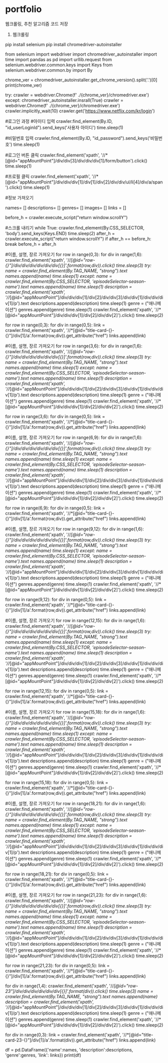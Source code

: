 # portfolio
웹크롤링, 추천 알고리즘 코드 저장

1. 웹크롤링

pip install selenium
pip install chromedriver-autoinstaller

from selenium import webdriver
import chromedriver_autoinstaller
import time
import pandas as pd
import urllib.request
from selenium.webdriver.common.keys import Keys
from selenium.webdriver.common.by import By

chrome_ver = chromedriver_autoinstaller.get_chrome_version().split('.')[0]
print(chrome_ver)

try:
    crawler = webdriver.Chrome(f' ./{chrome_ver}/chromedriver.exe')
except:
    chromedriver_autoinstaller.insrall(True)
    crawler = webdriver.Chrome(f' ./{chrome_ver}/chromedriver.exe')
crawler.implicitly_wait(10)
crawler.get('https://www.netflix.com/kr/login')

#로그인 과정
#아이디 입력
crawler.find_element(By.ID, "id_userLoginId").send_keys('사용자 아이디')
time.sleep(1)

#비밀번호 입력
crawler.find_element(By.ID, "id_password").send_keys('비밀번호')
time.sleep(1)

#로그인 버튼 클릭
crawler.find_element('xpath', '//*[@id="appMountPoint"]/div/div[3]/div/div/div[1]/form/button').click()
time.sleep(1)

#프로필 클릭
crawler.find_element('xpath', '//*[@id="appMountPoint"]/div/div/div[1]/div[1]/div[2]/div/div/ul/li[4]/div/a/span').click()
time.sleep(1)



#정보 가져오기

names= []
descriptions= []
genres= []
images= []
links = []

before_h = crawler.execute_script("return window.scrollY")
       
#스크롤 내리기
while True:
    crawler.find_element(By.CSS_SELECTOR, 'body').send_keys(Keys.END)
    time.sleep(2)
    after_h = crawler.execute_script("return window.scrollY")
    if after_h == before_h:
        break
    before_h = after_h
   
#이름, 설명, 장르 가져오기
for row in range(0,3):
    for div in range(1,6):
        crawler.find_element('xpath', '//*[@id="row-{}"]/div/div/div/div/div/div[{}]'.format(row,div)).click()
        time.sleep(3)
        try:
            name = crawler.find_element(By.TAG_NAME, "strong").text
            names.append(name)
            time.sleep(1)
        except:
            name = crawler.find_element(By.CSS_SELECTOR, 'episodeSelector-season-name').text
            names.append(name)
            time.sleep(1)
        description = crawler.find_element('xpath', '//*[@id="appMountPoint"]/div/div/div[1]/div[2]/div/div[3]/div/div[1]/div/div/div[1]/p').text
        descriptions.append(description)
        time.sleep(1)
        genre = ("애니메이션")
        genres.append(genre)
        time.sleep(1)
        crawler.find_element('xpath', '//*[@id="appMountPoint"]/div/div/div[1]/div[2]/div/div[2]').click()
        time.sleep(2)
       
for row in range(0,3):
    for div in range(0,5):
        link = crawler.find_element('xpath', '//*[@id="title-card-{}-{}"]/div[1]/a'.format(row,div)).get_attribute("href")
        links.append(link)

#이름, 설명, 장르 가져오기
for row in range(3,6):
    for div in range(1,6):
        crawler.find_element('xpath', '//*[@id="row-{}"]/div/div/div/div/div/div[{}]'.format(row,div)).click()
        time.sleep(3)
        try:
            name = crawler.find_element(By.TAG_NAME, "strong").text
            names.append(name)
            time.sleep(1)
        except:
            name = crawler.find_element(By.CSS_SELECTOR, 'episodeSelector-season-name').text
            names.append(name)
            time.sleep(1)
        description = crawler.find_element('xpath', '//*[@id="appMountPoint"]/div/div/div[1]/div[2]/div/div[3]/div/div[1]/div/div/div[1]/p').text
        descriptions.append(description)
        time.sleep(1)
        genre = ("애니메이션")
        genres.append(genre)
        time.sleep(1)
        crawler.find_element('xpath', '//*[@id="appMountPoint"]/div/div/div[1]/div[2]/div/div[2]').click()
        time.sleep(2)
       
for row in range(3,6):
    for div in range(0,5):
        link = crawler.find_element('xpath', '//*[@id="title-card-{}-{}"]/div[1]/a'.format(row,div)).get_attribute("href")
        links.append(link)


#이름, 설명, 장르 가져오기
for row in range(6,9):
    for div in range(1,6):
        crawler.find_element('xpath', '//*[@id="row-{}"]/div/div/div/div/div/div[{}]'.format(row,div)).click()
        time.sleep(3)
        try:
            name = crawler.find_element(By.TAG_NAME, "strong").text
            names.append(name)
            time.sleep(1)
        except:
            name = crawler.find_element(By.CSS_SELECTOR, 'episodeSelector-season-name').text
            names.append(name)
            time.sleep(1)
        description = crawler.find_element('xpath', '//*[@id="appMountPoint"]/div/div/div[1]/div[2]/div/div[3]/div/div[1]/div/div/div[1]/p').text
        descriptions.append(description)
        time.sleep(1)
        genre = ("애니메이션")
        genres.append(genre)
        time.sleep(1)
        crawler.find_element('xpath', '//*[@id="appMountPoint"]/div/div/div[1]/div[2]/div/div[2]').click()
        time.sleep(2)
       
for row in range(6,9):
    for div in range(0,5):
        link = crawler.find_element('xpath', '//*[@id="title-card-{}-{}"]/div[1]/a'.format(row,div)).get_attribute("href")
        links.append(link)


#이름, 설명, 장르 가져오기
for row in range(9,12):
    for div in range(1,6):
        crawler.find_element('xpath', '//*[@id="row-{}"]/div/div/div/div/div/div[{}]'.format(row,div)).click()
        time.sleep(3)
        try:
            name = crawler.find_element(By.TAG_NAME, "strong").text
            names.append(name)
            time.sleep(1)
        except:
            name = crawler.find_element(By.CSS_SELECTOR, 'episodeSelector-season-name').text
            names.append(name)
            time.sleep(1)
        description = crawler.find_element('xpath', '//*[@id="appMountPoint"]/div/div/div[1]/div[2]/div/div[3]/div/div[1]/div/div/div[1]/p').text
        descriptions.append(description)
        time.sleep(1)
        genre = ("애니메이션")
        genres.append(genre)
        time.sleep(1)
        crawler.find_element('xpath', '//*[@id="appMountPoint"]/div/div/div[1]/div[2]/div/div[2]').click()
        time.sleep(2)
       
for row in range(9,12):
    for div in range(0,5):
        link = crawler.find_element('xpath', '//*[@id="title-card-{}-{}"]/div[1]/a'.format(row,div)).get_attribute("href")
        links.append(link)


#이름, 설명, 장르 가져오기
for row in range(12,15):
    for div in range(1,6):
        crawler.find_element('xpath', '//*[@id="row-{}"]/div/div/div/div/div/div[{}]'.format(row,div)).click()
        time.sleep(3)
        try:
            name = crawler.find_element(By.TAG_NAME, "strong").text
            names.append(name)
            time.sleep(1)
        except:
            name = crawler.find_element(By.CSS_SELECTOR, 'episodeSelector-season-name').text
            names.append(name)
            time.sleep(1)
        description = crawler.find_element('xpath', '//*[@id="appMountPoint"]/div/div/div[1]/div[2]/div/div[3]/div/div[1]/div/div/div[1]/p').text
        descriptions.append(description)
        time.sleep(1)
        genre = ("애니메이션")
        genres.append(genre)
        time.sleep(1)
        crawler.find_element('xpath', '//*[@id="appMountPoint"]/div/div/div[1]/div[2]/div/div[2]').click()
        time.sleep(2)
       
for row in range(12,15):
    for div in range(0,5):
        link = crawler.find_element('xpath', '//*[@id="title-card-{}-{}"]/div[1]/a'.format(row,div)).get_attribute("href")
        links.append(link)

#이름, 설명, 장르 가져오기
for row in range(15,18):
    for div in range(1,6):
        crawler.find_element('xpath', '//*[@id="row-{}"]/div/div/div/div/div/div[{}]'.format(row,div)).click()
        time.sleep(3)
        try:
            name = crawler.find_element(By.TAG_NAME, "strong").text
            names.append(name)
            time.sleep(1)
        except:
            name = crawler.find_element(By.CSS_SELECTOR, 'episodeSelector-season-name').text
            names.append(name)
            time.sleep(1)
        description = crawler.find_element('xpath', '//*[@id="appMountPoint"]/div/div/div[1]/div[2]/div/div[3]/div/div[1]/div/div/div[1]/p').text
        descriptions.append(description)
        time.sleep(1)
        genre = ("애니메이션")
        genres.append(genre)
        time.sleep(1)
        crawler.find_element('xpath', '//*[@id="appMountPoint"]/div/div/div[1]/div[2]/div/div[2]').click()
        time.sleep(2)
       
for row in range(15,18):
    for div in range(0,5):
        link = crawler.find_element('xpath', '//*[@id="title-card-{}-{}"]/div[1]/a'.format(row,div)).get_attribute("href")
        links.append(link)

#이름, 설명, 장르 가져오기
for row in range(18,21):
    for div in range(1,6):
        crawler.find_element('xpath', '//*[@id="row-{}"]/div/div/div/div/div/div[{}]'.format(row,div)).click()
        time.sleep(3)
        try:
            name = crawler.find_element(By.TAG_NAME, "strong").text
            names.append(name)
            time.sleep(1)
        except:
            name = crawler.find_element(By.CSS_SELECTOR, 'episodeSelector-season-name').text
            names.append(name)
            time.sleep(1)
        description = crawler.find_element('xpath', '//*[@id="appMountPoint"]/div/div/div[1]/div[2]/div/div[3]/div/div[1]/div/div/div[1]/p').text
        descriptions.append(description)
        time.sleep(1)
        genre = ("애니메이션")
        genres.append(genre)
        time.sleep(1)
        crawler.find_element('xpath', '//*[@id="appMountPoint"]/div/div/div[1]/div[2]/div/div[2]').click()
        time.sleep(2)
       
for row in range(18,21):
    for div in range(0,5):
        link = crawler.find_element('xpath', '//*[@id="title-card-{}-{}"]/div[1]/a'.format(row,div)).get_attribute("href")
        links.append(link)

#이름, 설명, 장르 가져오기
for row in range(21,23):
    for div in range(1,6):
        crawler.find_element('xpath', '//*[@id="row-{}"]/div/div/div/div/div/div[{}]'.format(row,div)).click()
        time.sleep(3)
        try:
            name = crawler.find_element(By.TAG_NAME, "strong").text
            names.append(name)
            time.sleep(1)
        except:
            name = crawler.find_element(By.CSS_SELECTOR, 'episodeSelector-season-name').text
            names.append(name)
            time.sleep(1)
        description = crawler.find_element('xpath', '//*[@id="appMountPoint"]/div/div/div[1]/div[2]/div/div[3]/div/div[1]/div/div/div[1]/p').text
        descriptions.append(description)
        time.sleep(1)
        genre = ("애니메이션")
        genres.append(genre)
        time.sleep(1)
        crawler.find_element('xpath', '//*[@id="appMountPoint"]/div/div/div[1]/div[2]/div/div[2]').click()
        time.sleep(2)
       
for row in range(21,23):
    for div in range(0,5):
        link = crawler.find_element('xpath', '//*[@id="title-card-{}-{}"]/div[1]/a'.format(row,div)).get_attribute("href")
        links.append(link)


for div in range(1,4):
    crawler.find_element('xpath', '//*[@id="row-23"]/div/div/div/div/div/div[{}]'.format(div)).click()
    time.sleep(3)
    name = crawler.find_element(By.TAG_NAME, "strong").text
    names.append(name)
    description = crawler.find_element('xpath', '//*[@id="appMountPoint"]/div/div/div[1]/div[2]/div/div[3]/div/div[1]/div/div/div[1]/p').text
    descriptions.append(description)
    time.sleep(1)
    genre = ("애니메이션")
    genres.append(genre)
    time.sleep(1)
    crawler.find_element('xpath', '//*[@id="appMountPoint"]/div/div/div[1]/div[2]/div/div[2]').click()
    time.sleep(2)

for div in range(0,3):
    link = crawler.find_element('xpath', '//*[@id="title-card-23-{}"]/div[1]/a'.format(div)).get_attribute("href")
    links.append(link)


df = pd.DataFrame({'name':names, 'description':descriptions, 'genre':genres, 'link': links})
print(df)
